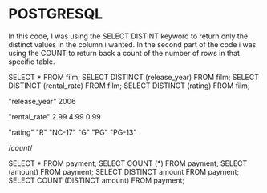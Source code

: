 # POSTGRESQL
In this code, I was using the SELECT DISTINT keyword to return only the distinct values in the column i wanted.
In the second part of the code i was using the COUNT to return back a  count of the number of rows in that specific table.




SELECT * FROM film;
SELECT DISTINCT (release_year) FROM film;
SELECT DISTINCT (rental_rate) FROM film;
SELECT DISTINCT (rating) FROM film;

"release_year"
2006


"rental_rate"
2.99
4.99
0.99

"rating"
"R"
"NC-17"
"G"
"PG"
"PG-13"


/*count*/

SELECT * FROM payment;
SELECT COUNT (*) FROM payment;
SELECT (amount) FROM payment;
SELECT DISTINCT amount FROM payment;
SELECT COUNT (DISTINCT amount) FROM payment;

